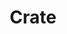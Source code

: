 ---
layout: song
redirect_from: /home/song/0
id: 0
title: Crate
artist: Kraedt
genre: Electro House
image: Crate.jpg
buy-able: false
downloadable: true
yt-id: Ti8Z28fihyg
itunes:
beatport:
gplay:
amazon:
license: 1
---